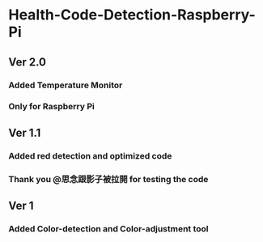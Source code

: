 # Health-Code-Detection-Raspberry-Pi

## Ver 2.0
### Added Temperature Monitor
### Only for Raspberry Pi

## Ver 1.1
### Added red detection and optimized code
### Thank you @思念跟影子被拉開 for testing the code

## Ver 1
### Added Color-detection and Color-adjustment tool
